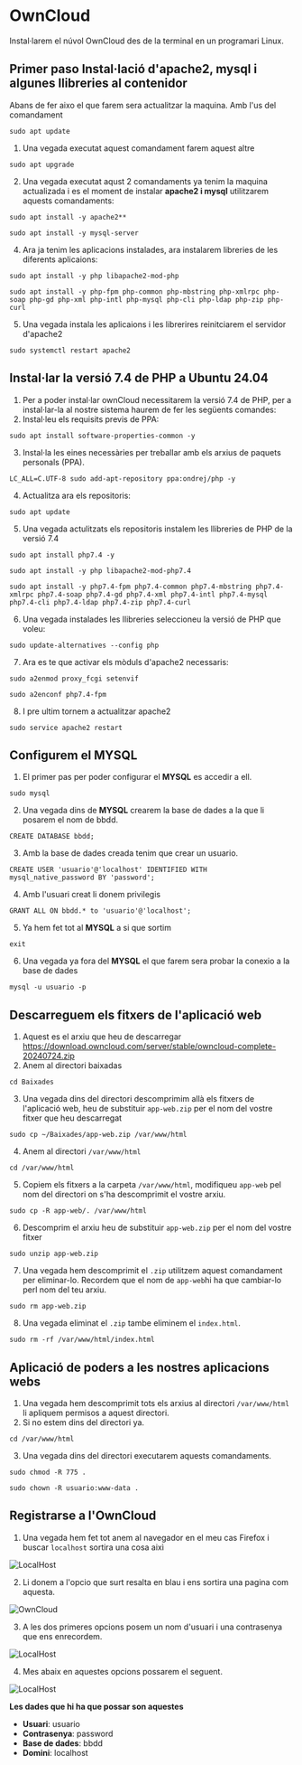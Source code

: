 # OwnCloud
Instal·larem el núvol OwnCloud des de la terminal en un programari Linux.
## Primer paso Instal·lació d'apache2, mysql i algunes llibreries al contenidor
Abans de fer aixo el que farem sera actualitzar la maquina.
Amb l'us del comandament 
```console
sudo apt update
```
1. Una vegada executat aquest comandament farem aquest altre 

```console
sudo apt upgrade
```
2. Una vegada executat aqust 2 comandaments ya tenim la maquina actualizada i es el moment de instalar **apache2 i mysql** utilitzarem aquests comandaments:
   
```console
sudo apt install -y apache2**
```
```console
sudo apt install -y mysql-server
```

4. Ara ja tenim les aplicacions instalades, ara instalarem libreries de les diferents aplicaions: 
```console
sudo apt install -y php libapache2-mod-php
```
```console
sudo apt install -y php-fpm php-common php-mbstring php-xmlrpc php-soap php-gd php-xml php-intl php-mysql php-cli php-ldap php-zip php-curl
```
5. Una vegada instala les aplicaions i les librerires reinitciarem el servidor d'apache2

```console
sudo systemctl restart apache2
```
## Instal·lar la versió 7.4 de PHP a Ubuntu 24.04

1. Per a poder instal·lar ownCloud necessitarem la versió 7.4 de PHP, per a instal·lar-la al nostre sistema haurem de fer les següents comandes:
2. Instal·leu els requisits previs de PPA:

```console
sudo apt install software-properties-common -y
```
3. Instal·la les eines necessàries per treballar amb els arxius de paquets personals (PPA).

```console
LC_ALL=C.UTF-8 sudo add-apt-repository ppa:ondrej/php -y
```
4. Actualitza ara els repositoris:
```console
sudo apt update
```
5. Una vegada actulitzats els repositoris instalem les llibreries de PHP de la versió 7.4
```console
sudo apt install php7.4 -y
```
```console
sudo apt install -y php libapache2-mod-php7.4
```
```console
sudo apt install -y php7.4-fpm php7.4-common php7.4-mbstring php7.4-xmlrpc php7.4-soap php7.4-gd php7.4-xml php7.4-intl php7.4-mysql php7.4-cli php7.4-ldap php7.4-zip php7.4-curl
```
6. Una vegada instalades les llibreries seleccioneu la versió de PHP que voleu:
```console
sudo update-alternatives --config php
```
7. Ara es te que activar els mòduls d'apache2 necessaris:
```console
sudo a2enmod proxy_fcgi setenvif
```
```console
sudo a2enconf php7.4-fpm
```
8. I pre ultim tornem a actualitzar apache2
```console
sudo service apache2 restart
```
## Configurem el MYSQL

1. El primer pas per poder configurar el **MYSQL** es accedir a ell.
```console
sudo mysql
```
2. Una vegada dins de **MYSQL** crearem la base de dades a la que li posarem el nom de bbdd.
```console
CREATE DATABASE bbdd;
```
3. Amb la base de dades creada tenim que crear un usuario.
```console
CREATE USER 'usuario'@'localhost' IDENTIFIED WITH mysql_native_password BY 'password';
```
4. Amb l'usuari creat li donem privilegis
```console
GRANT ALL ON bbdd.* to 'usuario'@'localhost';
```
5. Ya hem fet tot al **MYSQL** a si que sortim
```console
exit
```
6. Una vegada ya fora del **MYSQL** el que farem sera probar la conexio a la base de dades
```console
mysql -u usuario -p
```

## Descarreguem els fitxers de l'aplicació web
1. Aquest es el arxiu que heu de descarregar
https://download.owncloud.com/server/stable/owncloud-complete-20240724.zip
2. Anem al directori baixadas
```console
cd Baixades
```
3. Una vegada dins del directori descomprimim allà els fitxers de l'aplicació web, heu de substituir `app-web.zip` per el nom del vostre fitxer que heu descarregat
```console
sudo cp ~/Baixades/app-web.zip /var/www/html
```
4. Anem al directori `/var/www/html`
```console
cd /var/www/html
```
5. Copiem els fitxers a la carpeta `/var/www/html`, modifiqueu `app-web` pel nom del directori on s'ha descomprimit el vostre arxiu.
```console
sudo cp -R app-web/. /var/www/html
```

6. Descomprim el arxiu heu de substituir `app-web.zip` per el nom del vostre fitxer
```console
sudo unzip app-web.zip
```
7. Una vegada hem descomprimit el `.zip` utilitzem aquest comandament per eliminar-lo. Recordem que el nom de `app-web`hi ha que cambiar-lo perl nom del teu arxiu.
```console
sudo rm app-web.zip
```
8. Una vegada eliminat el `.zip` tambe eliminem el `index.html`.
```console
sudo rm -rf /var/www/html/index.html
```
## Aplicació de poders a les nostres aplicacions webs
1. Una vegada hem descomprimit tots els arxius al directori `/var/www/html` li apliquem permisos a aquest directori.
2. Si no estem dins del directori ya.
```console
cd /var/www/html
```
3. Una vegada dins del directori executarem aquests comandaments.
```console
sudo chmod -R 775 .
```
```console
sudo chown -R usuario:www-data .
```
## Registrarse a l'OwnCloud
1. Una vegada hem fet tot anem al navegador en el meu cas Firefox i buscar `localhost` sortira una cosa aixì

![LocalHost](1Owncloud.png)

2. Li donem a l'opcio que surt resalta en blau i ens sortira una pagina com aquesta.

 ![OwnCloud](2Owncloud.png)

3. A les dos primeres opcions posem un nom d'usuari i una contrasenya que ens enrecordem.

  ![LocalHost](3Owncloud.png)

4. Mes abaix en aquestes opcions possarem el seguent.

  ![LocalHost](4Owncloud.png)


**Les dades que hi ha que possar son aquestes**
  - **Usuari**: usuario
  - **Contrasenya**: password
  - **Base de dades**: bbdd
  - **Domini**: localhost

 

